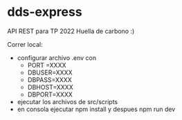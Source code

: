 # dds-express
API REST para TP 2022 Huella de carbono :)


Correr local:
- configurar archivo .env con 
    - PORT  =XXXX
    - DBUSER=XXXX
    - DBPASS=XXXX
    - DBHOST=XXXX
    - DBPORT=XXXX
- ejecutar los archivos de src/scripts
- en consola ejecutar npm install y despues npm run dev
